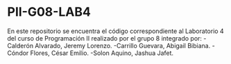 # PII-G08-LAB4
En este repositorio se encuentra el código correspondiente al Laboratorio 4 del curso de Programación II realizado por el grupo 8 integrado por: -Calderón Alvarado, Jeremy Lorenzo. -Carrillo Guevara, Abigail Bibiana. -Cóndor Flores, César Emilio. -Solon Aquino, Jashua Jafet.
